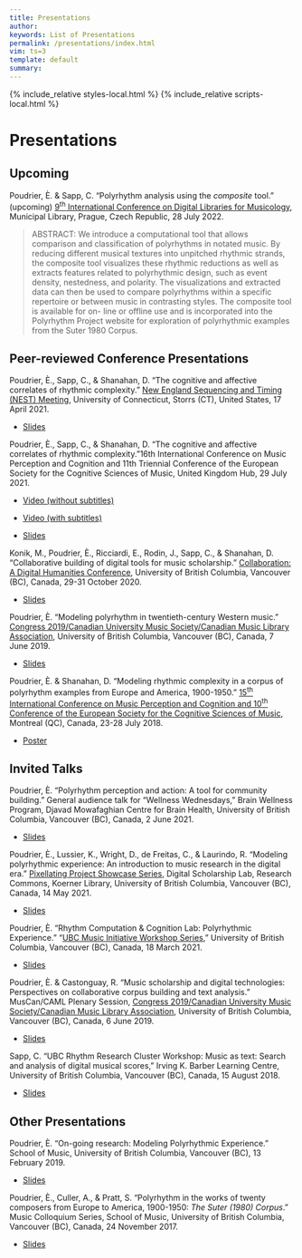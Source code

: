 ```yaml
---
title: Presentations 
author: 
keywords: List of Presentations 
permalink: /presentations/index.html
vim: ts=3
template: default
summary: 
---
```


{% include_relative styles-local.html %}
{% include_relative scripts-local.html %}

# Presentations #


## Upcoming ##

Poudrier, È. & Sapp, C. “Polyrhythm analysis using the _composite_ tool.” (upcoming) [9<sup>th</sup> International Conference on Digital Libraries for Musicology](https://dlfm.web.ox.ac.uk/), Municipal Library, Prague, Czech Republic, 28 July 2022.

> ABSTRACT: We introduce a computational tool that allows comparison and classification of polyrhythms in notated music. By reducing different musical textures into unpitched rhythmic strands, the composite tool visualizes these rhythmic reductions as well as extracts features related to polyrhythmic design, such as event density, nestedness, and polarity. The visualizations and extracted data can then be used to compare polyrhythms within a specific repertoire or between music in contrasting styles. The composite tool is available for on-
line or offline use and is incorporated into the Polyrhythm Project website for exploration of polyrhythmic examples from the Suter 1980 Corpus.


## Peer-reviewed Conference Presentations ##
	
Poudrier, È., Sapp, C., & Shanahan, D. “The cognitive and affective correlates of rhythmic complexity.” [New England Sequencing and Timing (NEST) Meeting](https://musicdynamicslab.uconn.edu/home/nest/), University of Connecticut, Storrs (CT), United States, 17 April 2021.

- [Slides](https://drive.google.com/file/d/17_VwWnLdMX-2sJrk1UwxWz2FJo7fQ5bT/view?usp=sharing)

Poudrier, È., Sapp, C., & Shanahan, D. “The cognitive and affective correlates of rhythmic complexity.”16th International Conference on Music Perception and Cognition and 11th Triennial Conference of the European Society for the Cognitive Sciences of Music, United Kingdom Hub, 29 July 2021. 

- [Video (without subtitles)](https://drive.google.com/file/d/1QK68OVKT_6qm6bQgBqlZHlGGXwt3iM10/view?usp=sharing)

- [Video (with subtitles)](https://www.youtube.com/watch?v=A8lk36AlfPYforth)

- [Slides](https://drive.google.com/file/d/1VjE2k70_8pjUPDY7vlREcX54J6QNdqF5/view?usp=sharing)

Konik, M., Poudrier, 	È., Ricciardi, E., Rodin, J., Sapp, C., & Shanahan, D. “Collaborative building of digital tools for music scholarship.” [Collaboration: A Digital Humanities Conference](https://dhconference.sites.olt.ubc.ca/), University of British Columbia, Vancouver (BC), Canada, 29-31 October 2020. 

- [Slides](https://drive.google.com/file/d/1ZAHgiFMKfO8MBrqthm0JXpys1I02m4Dt/view?usp=sharing)

Poudrier, È. “Modeling polyrhythm in twentieth-century Western music.” [Congress 2019/Canadian University Music Society/Canadian Music Library Association](https://muscan.org/events/past-conferences/2019-ubc/), University of British Columbia, Vancouver (BC), Canada, 7 June 2019.

- [Slides](https://drive.google.com/file/d/1M4ic5Uj1pz7ThW855VM-wDMXFx2OPAWu/view?usp=sharing)

Poudrier, È. & Shanahan, D. “Modeling rhythmic complexity in a corpus of polyrhythm examples from Europe and America, 1900-1950.” [15<sup>th</sup>  International Conference on Music Perception and Cognition and 10<sup>th</sup> Conference of the European Society for the Cognitive Sciences of Music](https://music-psychology-conference2018.uni-graz.at/en/about/#:~:text=The%20International%20Conference%20on%20Music%20Perception%20and%20Cognition,Society%20for%20the%20Cognitive%20Sciences%20of%20Music%20%28ESCOM%29.), Montreal (QC), Canada, 23-28 July 2018. 

- [Poster](https://drive.google.com/file/d/1tQvN77iFEwHX7wm2ghyoi_wwBaF6roH0/view?usp=sharing)


## Invited Talks ##

Poudrier, È. “Polyrhythm perception and action: A tool for community building.” General audience talk for “Wellness Wednesdays,” Brain Wellness Program, Djavad Mowafaghian Centre for Brain Health, University of British Columbia, Vancouver (BC), Canada, 2 June 2021.

- [Slides](https://drive.google.com/file/d/19-mLwjCVCP0HeCA4A-9R3SHFgpKstlrV/view?usp=sharing)

Poudrier, È., Lussier, K., Wright, D., de Freitas, C., & Laurindo, R. “Modeling polyrhythmic experience: An introduction to music research in the digital era.” [Pixellating Project Showcase Series](https://libcal.library.ubc.ca/calendar/vancouver/pixellating-20210514), Digital Scholarship Lab, Research Commons, Koerner Library, University of British Columbia, Vancouver (BC), Canada, 14 May 2021.

- [Slides](https://drive.google.com/file/d/1ibEbXf65EfEYjRFxR_OPULJiSvCwOxaa/view?usp=sharing)

Poudrier, È. “Rhythm Computation & Cognition Lab: Polyrhythmic Experience.” “[UBC Music Initiative Workshop Series](https://www.ubcmusicinitiative.com/pastevents),” University of British Columbia, Vancouver (BC), Canada, 18 March 2021.

- [Slides](https://drive.google.com/file/d/1ZXXPwhUyN3XTEqqRLfAmBLWyAJa6eFte/view?usp=sharing)

Poudrier, È. & Castonguay, R. “Music scholarship and digital technologies: Perspectives on collaborative corpus building and text analysis.” MusCan/CAML Plenary Session, [Congress 2019/Canadian University Music Society/Canadian Music Library Association](https://www.caml-acbm.org/en/conference/), University of British Columbia, Vancouver (BC), Canada, 6 June 2019.

- [Slides](https://drive.google.com/file/d/1Sve8IOjYsIq4HHAu2PCi2FKC5xosq4yA/view?usp=sharing)

Sapp, C. “UBC Rhythm Research Cluster Workshop: Music as text: Search and analysis of digital 
musical scores,” Irving K. Barber Learning Centre, University of British Columbia, Vancouver (BC), 
Canada, 15 August 2018.

- [Slides](https://drive.google.com/file/d/110XHF65iLDLn1yqO6CUlQEk1BosQURX8/view?usp=sharing)


## Other Presentations ##

Poudrier, È. “On-going research: Modeling Polyrhythmic Experience.” School of Music, University of British Columbia, Vancouver (BC), 13 February 2019.

- [Slides](https://drive.google.com/file/d/1_e9jOCE3F2ynfmHsDzoUqwdzZDjRPsQ1/view?usp=sharing)

Poudrier, È., Culler, A., & Pratt, S.  “Polyrhythm in the works of twenty composers from Europe to America, 1900-1950: _The Suter (1980) Corpus_.” Music Colloquium Series, School of Music, University of British Columbia, Vancouver (BC), Canada, 24 November 2017.

- [Slides](https://drive.google.com/file/d/1fg9STy0TBi0V-086XvSmTPEWk1nqmq0J/view?usp=sharing)
